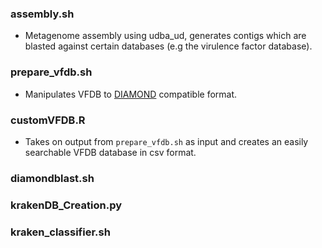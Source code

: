 ### assembly.sh
+ Metagenome assembly using udba_ud, generates contigs which are blasted against certain databases (e.g the virulence factor database).
### prepare_vfdb.sh
+ Manipulates VFDB to [DIAMOND](https://github.com/bbuchfink/diamond) compatible format.
### customVFDB.R
+ Takes on output from `prepare_vfdb.sh` as input and creates an easily searchable VFDB database in csv format.
### diamondblast.sh
### krakenDB_Creation.py
### kraken_classifier.sh

